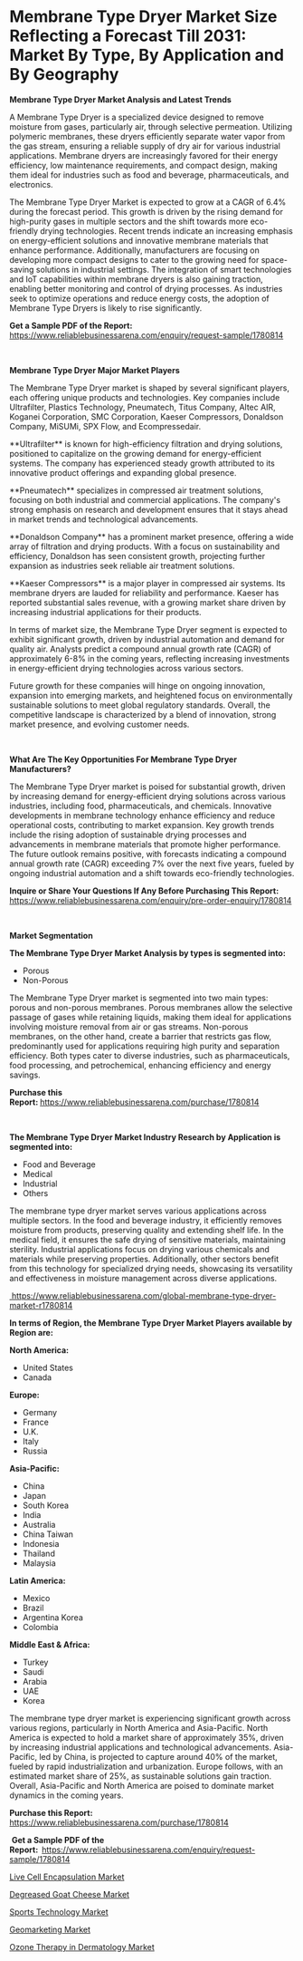 <p><h1>Membrane Type Dryer Market Size Reflecting a Forecast Till 2031: Market By Type, By Application and By Geography</h1></p><p><strong>Membrane Type Dryer Market Analysis and Latest Trends</strong></p>
<p><p>A Membrane Type Dryer is a specialized device designed to remove moisture from gases, particularly air, through selective permeation. Utilizing polymeric membranes, these dryers efficiently separate water vapor from the gas stream, ensuring a reliable supply of dry air for various industrial applications. Membrane dryers are increasingly favored for their energy efficiency, low maintenance requirements, and compact design, making them ideal for industries such as food and beverage, pharmaceuticals, and electronics.</p><p>The Membrane Type Dryer Market is expected to grow at a CAGR of 6.4% during the forecast period. This growth is driven by the rising demand for high-purity gases in multiple sectors and the shift towards more eco-friendly drying technologies. Recent trends indicate an increasing emphasis on energy-efficient solutions and innovative membrane materials that enhance performance. Additionally, manufacturers are focusing on developing more compact designs to cater to the growing need for space-saving solutions in industrial settings. The integration of smart technologies and IoT capabilities within membrane dryers is also gaining traction, enabling better monitoring and control of drying processes. As industries seek to optimize operations and reduce energy costs, the adoption of Membrane Type Dryers is likely to rise significantly.</p></p>
<p><strong>Get a Sample PDF of the Report:&nbsp;</strong> <a href="https://www.reliablebusinessarena.com/enquiry/request-sample/1780814?utm_campaign=1943&utm_medium=2&utm_source=Github&utm_content=ia&utm_term=20122024&utm_id=membrane-type-dryer">https://www.reliablebusinessarena.com/enquiry/request-sample/1780814</a></p>
<p>&nbsp;</p>
<p><strong>Membrane Type Dryer Major Market Players</strong></p>
<p><p>The Membrane Type Dryer market is shaped by several significant players, each offering unique products and technologies. Key companies include Ultrafilter, Plastics Technology, Pneumatech, Titus Company, Altec AIR, Koganei Corporation, SMC Corporation, Kaeser Compressors, Donaldson Company, MiSUMi, SPX Flow, and Ecompressedair.</p><p>**Ultrafilter** is known for high-efficiency filtration and drying solutions, positioned to capitalize on the growing demand for energy-efficient systems. The company has experienced steady growth attributed to its innovative product offerings and expanding global presence.</p><p>**Pneumatech** specializes in compressed air treatment solutions, focusing on both industrial and commercial applications. The company's strong emphasis on research and development ensures that it stays ahead in market trends and technological advancements.</p><p>**Donaldson Company** has a prominent market presence, offering a wide array of filtration and drying products. With a focus on sustainability and efficiency, Donaldson has seen consistent growth, projecting further expansion as industries seek reliable air treatment solutions.</p><p>**Kaeser Compressors** is a major player in compressed air systems. Its membrane dryers are lauded for reliability and performance. Kaeser has reported substantial sales revenue, with a growing market share driven by increasing industrial applications for their products.</p><p>In terms of market size, the Membrane Type Dryer segment is expected to exhibit significant growth, driven by industrial automation and demand for quality air. Analysts predict a compound annual growth rate (CAGR) of approximately 6-8% in the coming years, reflecting increasing investments in energy-efficient drying technologies across various sectors.</p><p>Future growth for these companies will hinge on ongoing innovation, expansion into emerging markets, and heightened focus on environmentally sustainable solutions to meet global regulatory standards. Overall, the competitive landscape is characterized by a blend of innovation, strong market presence, and evolving customer needs.</p></p>
<p>&nbsp;</p>
<p><strong>What Are The Key Opportunities For Membrane Type Dryer Manufacturers?</strong></p>
<p><p>The Membrane Type Dryer market is poised for substantial growth, driven by increasing demand for energy-efficient drying solutions across various industries, including food, pharmaceuticals, and chemicals. Innovative developments in membrane technology enhance efficiency and reduce operational costs, contributing to market expansion. Key growth trends include the rising adoption of sustainable drying processes and advancements in membrane materials that promote higher performance. The future outlook remains positive, with forecasts indicating a compound annual growth rate (CAGR) exceeding 7% over the next five years, fueled by ongoing industrial automation and a shift towards eco-friendly technologies.</p></p>
<p><strong>Inquire or Share Your Questions If Any Before Purchasing This Report:</strong> <a href="https://www.reliablebusinessarena.com/enquiry/pre-order-enquiry/1780814?utm_campaign=1943&utm_medium=2&utm_source=Github&utm_content=ia&utm_term=20122024&utm_id=membrane-type-dryer">https://www.reliablebusinessarena.com/enquiry/pre-order-enquiry/1780814</a></p>
<p>&nbsp;</p>
<p><strong>Market Segmentation</strong></p>
<p><strong>The Membrane Type Dryer Market Analysis by types is segmented into:</strong></p>
<p><ul><li>Porous</li><li>Non-Porous</li></ul></p>
<p><p>The Membrane Type Dryer market is segmented into two main types: porous and non-porous membranes. Porous membranes allow the selective passage of gases while retaining liquids, making them ideal for applications involving moisture removal from air or gas streams. Non-porous membranes, on the other hand, create a barrier that restricts gas flow, predominantly used for applications requiring high purity and separation efficiency. Both types cater to diverse industries, such as pharmaceuticals, food processing, and petrochemical, enhancing efficiency and energy savings.</p></p>
<p><strong>Purchase this Report:&nbsp;</strong><a href="https://www.reliablebusinessarena.com/purchase/1780814?utm_campaign=1943&utm_medium=2&utm_source=Github&utm_content=ia&utm_term=20122024&utm_id=membrane-type-dryer">https://www.reliablebusinessarena.com/purchase/1780814</a></p>
<p>&nbsp;</p>
<p><strong>The Membrane Type Dryer Market Industry Research by Application is segmented into:</strong></p>
<p><ul><li>Food and Beverage</li><li>Medical</li><li>Industrial</li><li>Others</li></ul></p>
<p><p>The membrane type dryer market serves various applications across multiple sectors. In the food and beverage industry, it efficiently removes moisture from products, preserving quality and extending shelf life. In the medical field, it ensures the safe drying of sensitive materials, maintaining sterility. Industrial applications focus on drying various chemicals and materials while preserving properties. Additionally, other sectors benefit from this technology for specialized drying needs, showcasing its versatility and effectiveness in moisture management across diverse applications.</p></p>
<p><a href="https://www.reliablebusinessarena.com/global-membrane-type-dryer-market-r1780814?utm_campaign=1943&utm_medium=2&utm_source=Github&utm_content=ia&utm_term=20122024&utm_id=membrane-type-dryer">&nbsp;https://www.reliablebusinessarena.com/global-membrane-type-dryer-market-r1780814</a></p>
<p><strong>In terms of Region, the Membrane Type Dryer Market Players available by Region are:</strong></p>
<p>
    <p> <strong> North America: </strong>
        <ul>
            <li>United States</li>
            <li>Canada</li>
        </ul>
        </p> 
    <p> <strong> Europe: </strong>
        <ul>
            <li>Germany</li>
            <li>France</li>
            <li>U.K.</li>
            <li>Italy</li>
            <li>Russia</li>
        </ul>
        </p> 
    <p> <strong> Asia-Pacific: </strong>
        <ul>
            <li>China</li>
            <li>Japan</li>
            <li>South Korea</li>
            <li>India</li>
            <li>Australia</li>
            <li>China Taiwan</li>
            <li>Indonesia</li>
            <li>Thailand</li>
            <li>Malaysia</li>
        </ul>
        </p> 
    <p> <strong> Latin America: </strong>
        <ul>
            <li>Mexico</li>
            <li>Brazil</li>
            <li>Argentina Korea</li>
            <li>Colombia</li>
        </ul>
        </p> 
    <p> <strong> Middle East & Africa: </strong>
        <ul>
            <li>Turkey</li>
            <li>Saudi</li>
            <li>Arabia</li>
            <li>UAE</li>
            <li>Korea</li>
        </ul>
    </p>
    </p>
<p><p>The membrane type dryer market is experiencing significant growth across various regions, particularly in North America and Asia-Pacific. North America is expected to hold a market share of approximately 35%, driven by increasing industrial applications and technological advancements. Asia-Pacific, led by China, is projected to capture around 40% of the market, fueled by rapid industrialization and urbanization. Europe follows, with an estimated market share of 25%, as sustainable solutions gain traction. Overall, Asia-Pacific and North America are poised to dominate market dynamics in the coming years.</p></p>
<p><strong>Purchase this Report: </strong><a href="https://www.reliablebusinessarena.com/purchase/1780814?utm_campaign=1943&utm_medium=2&utm_source=Github&utm_content=ia&utm_term=20122024&utm_id=membrane-type-dryer">https://www.reliablebusinessarena.com/purchase/1780814</a></p>
<p>&nbsp;<strong>Get a Sample PDF of the Report:&nbsp;&nbsp;</strong><a href="https://www.reliablebusinessarena.com/enquiry/request-sample/1780814?utm_campaign=1943&utm_medium=2&utm_source=Github&utm_content=ia&utm_term=20122024&utm_id=membrane-type-dryer">https://www.reliablebusinessarena.com/enquiry/request-sample/1780814</a></p>
<p><strong></strong></p>
<p><p><a href="https://www.linkedin.com/pulse/accelerated-growth-live-cell-encapsulation-market-2024-2031-ebboe?utm_campaign=1943&utm_medium=2&utm_source=Github&utm_content=ia&utm_term=20122024&utm_id=membrane-type-dryer">Live Cell Encapsulation Market</a></p><p><a href="https://github.com/JakirUddin511/Market-Research-Report-List-1/blob/main/degreased-goat-cheese-market.md?utm_campaign=1943&utm_medium=2&utm_source=Github&utm_content=ia&utm_term=20122024&utm_id=membrane-type-dryer">Degreased Goat Cheese Market</a></p><p><a href="https://www.linkedin.com/pulse/sports-technology-market-trends-insights-type-application-b53se?utm_campaign=1943&utm_medium=2&utm_source=Github&utm_content=ia&utm_term=20122024&utm_id=membrane-type-dryer">Sports Technology Market</a></p><p><a href="https://www.linkedin.com/pulse/geomarketing-market-trend-analysis-forecasts-rapid-growth-hukke?utm_campaign=1943&utm_medium=2&utm_source=Github&utm_content=ia&utm_term=20122024&utm_id=membrane-type-dryer">Geomarketing Market</a></p><p><a href="https://www.linkedin.com/pulse/ozone-therapy-dermatology-market-trends-insights-type-application-jdq2e?utm_campaign=1943&utm_medium=2&utm_source=Github&utm_content=ia&utm_term=20122024&utm_id=membrane-type-dryer">Ozone Therapy in Dermatology Market</a></p></p>